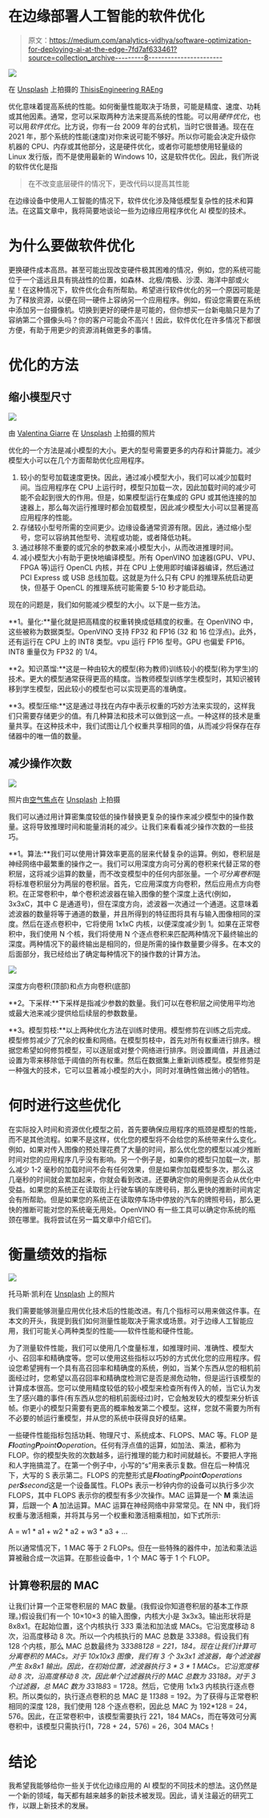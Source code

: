 # 在边缘部署人工智能的软件优化

> 原文：<https://medium.com/analytics-vidhya/software-optimization-for-deploying-ai-at-the-edge-7fd7af633461?source=collection_archive---------8----------------------->

![](img/9f4c9525f2de558a24c5e1ef042db35b.png)

在 [Unsplash](https://unsplash.com/s/photos/software-graph?utm_source=unsplash&utm_medium=referral&utm_content=creditCopyText) 上拍摄的 [ThisisEngineering RAEng](https://unsplash.com/@thisisengineering?utm_source=unsplash&utm_medium=referral&utm_content=creditCopyText)

优化意味着提高系统的性能。如何衡量性能取决于场景，可能是精度、速度、功耗或其他因素。通常，您可以采取两种方法来提高系统的性能。可以用*硬件优化*，也可以用*软件优化*。比方说，你有一台 2009 年的台式机，当时它很普通。现在在 2021 年，那个系统的性能(速度)对你来说可能不够好。所以你可能会决定升级你机器的 CPU、内存或其他部分，这是硬件优化，或者你可能想使用轻量级的 Linux 发行版，而不是使用最新的 Windows 10，这是软件优化。因此，我们所说的软件优化是指

> 在不改变底层硬件的情况下，更改代码以提高其性能

在边缘设备中使用人工智能的情况下，软件优化涉及降低模型复杂性的技术和算法。在这篇文章中，我将简要地谈论一些为边缘应用程序优化 AI 模型的技术。

# 为什么要做软件优化

更换硬件成本高昂。甚至可能出现改变硬件极其困难的情况，例如，您的系统可能位于一个遥远且具有挑战性的位置，如森林、北极/南极、沙漠、海洋中部或火星！在这种情况下，软件优化会有所帮助。希望进行软件优化的另一个原因可能是为了释放资源，以便在同一硬件上容纳另一个应用程序。例如，假设您需要在系统中添加另一台摄像机。切换到更好的硬件是可能的，但你想买一台新电脑只是为了容纳第二个摄像头吗？你的客户可能会不高兴！因此，软件优化在许多情况下都很方便，有助于用更少的资源消耗做更多的事情。

# 优化的方法

## 缩小模型尺寸

![](img/f98b7cbe53fd061a467da632981db029.png)

由 [Valentina Giarre](https://unsplash.com/@valentinagiarre?utm_source=unsplash&utm_medium=referral&utm_content=creditCopyText) 在 [Unsplash](https://unsplash.com/s/photos/measuring-tape?utm_source=unsplash&utm_medium=referral&utm_content=creditCopyText) 上拍摄的照片

优化的一个方法是减小模型的大小。更大的型号需要更多的内存和计算能力。减少模型大小可以在几个方面帮助优化应用程序。

1.  较小的型号加载速度更快。因此，通过减小模型大小，我们可以减少加载时间。当应用程序在 CPU 上运行时，模型只加载一次，因此加载时间的减少可能不会起到很大的作用。但是，如果模型运行在集成的 GPU 或其他连接的加速器上，那么每次运行推理时都会加载模型，因此减少模型大小可以显著提高应用程序的性能。
2.  存储较小型号所需的空间更少。边缘设备通常资源有限。因此，通过缩小型号，您可以容纳其他型号、流程或功能，或者降低功耗。
3.  通过移除不重要的或冗余的参数来减小模型大小，从而改进推理时间。
4.  减小模型大小有助于更快地编译模型。所有 OpenVINO 加速器(GPU、VPU、FPGA 等)运行 OpenCL 内核，并在 CPU 上使用即时编译器编译，然后通过 PCI Express 或 USB 总线加载。这就是为什么只有 CPU 的推理系统启动更快，但基于 OpenCL 的推理系统可能需要 5-10 秒才能启动。

现在的问题是，我们如何能减少模型的大小。以下是一些方法。

**1。量化:**量化就是把高精度的权重转换成低精度的权重。在 OpenVINO 中，这些被称为数据类型。OpenVINO 支持 FP32 和 FP16 (32 和 16 位浮点)。此外，还有运行在 CPU 上的 INT8 类型。vpu 运行 FP16 型号。GPU 也偏爱 FP16。INT8 重量仅为 FP32 的 1/4。

**2。知识蒸馏:**这是一种由较大的模型(称为教师)训练较小的模型(称为学生)的技术。更大的模型通常获得更高的精度。当教师模型训练学生模型时，其知识被转移到学生模型，因此较小的模型也可以实现更高的准确度。

**3。模型压缩:**这是通过寻找在内存中表示权重的巧妙方法来实现的，这样我们只需要存储更少的值。有几种算法和技术可以做到这一点。一种这样的技术是重量共享。在这种技术中，我们试图让几个权重共享相同的值，从而减少将保存在存储器中的唯一值的数量。

## 减少操作次数

![](img/00a92fa9156e4a8bf008e9a413843d05.png)

照片由[空气焦点](https://unsplash.com/@airfocus?utm_source=unsplash&utm_medium=referral&utm_content=creditCopyText)在 [Unsplash](https://unsplash.com/s/photos/tasks?utm_source=unsplash&utm_medium=referral&utm_content=creditCopyText) 上拍摄

我们可以通过用计算密集度较低的操作替换更复杂的操作来减少模型中的操作数量。这将导致推理时间和能量消耗的减少。让我们来看看减少操作次数的一些技巧。

**1。算法:**我们可以使用计算效率更高的层来代替复杂的运算。例如，卷积层是神经网络中最繁重的操作之一。我们可以用深度方向可分离的卷积来代替正常的卷积层，这将减少运算的数量，而不改变模型中的任何内部张量。一个*可分离卷积*是将标准卷积层分为两层的卷积层。首先，它应用深度方向卷积，然后应用点方向卷积。在正常卷积中，单个卷积滤波器在输入图像的整个深度上迭代(例如，3x3xC，其中 C 是通道号)，但在深度方向，滤波器一次通过一个通道。这意味着滤波器的数量将等于通道的数量，并且所得到的特征图将具有与输入图像相同的深度。然后在逐点卷积中，它将使用 1x1xC 内核，以便深度减少到 1。如果在正常卷积中，我们使用 N 个核，我们将使用 N 个逐点卷积来匹配两种情况下最终输出的深度。两种情况下的最终输出是相同的，但是所需的操作数量要少得多。在本文的后面部分，我已经给出了确定每种情况下的操作数的计算方法。

![](img/12574be475d4e849a48795541ed3e17f.png)

深度方向卷积(顶部)和点方向卷积(底部)

**2。下采样:**下采样是指减少参数的数量。我们可以在卷积层之间使用平均池或最大池来减少提供给后续层的参数数量。

**3。模型剪枝:**以上两种优化方法在训练时使用。模型修剪在训练之后完成。模型修剪减少了冗余的权重和网络。在模型剪枝中，首先对所有权重进行排序。根据您希望如何修剪模型，可以逐层或对整个网络进行排序。则设置阈值，并且通过设置为零来移除低于阈值的所有权重。然后在数据集上重新训练模型。模型修剪是一种强大的技术，它可以显著减小模型的大小，同时对准确性做出微小的牺牲。

# 何时进行这些优化

在实际投入时间和资源优化模型之前，首先要确保应用程序的瓶颈是模型的性能，而不是其他流程。如果不是这样，优化您的模型将不会给您的系统带来什么变化。例如，如果对传入图像的预处理花费了大量的时间，那么优化您的模型以减少推断时间对您的应用程序几乎没有影响。另一个例子是，如果你的模型只加载一次，那么减少 1-2 毫秒的加载时间不会有任何效果，但是如果你加载模型多次，那么这几毫秒的时间就会累加起来，你就会看到改进。还要确定你的用例是否会从优化中受益。如果您的系统正在读取街上行驶车辆的车牌号码，那么更快的推断时间肯定会有所帮助。但是如果您的系统正在读取停车场中停放的汽车的牌照号码，那么更快的推断可能对您的系统毫无用处。OpenVINO 有一些工具可以确定你系统的瓶颈在哪里。我将尝试在另一篇文章中介绍它们。

# 衡量绩效的指标

![](img/e27d321f87d516db27ba1c54a57881cc.png)

托马斯·凯利在 [Unsplash](https://unsplash.com/s/photos/meter?utm_source=unsplash&utm_medium=referral&utm_content=creditCopyText) 上的照片

我们需要能够测量应用优化技术后的性能改进。有几个指标可以用来做这件事。在本文的开头，我提到我们如何测量性能取决于需求或场景。对于边缘人工智能应用，我们可能关心两种类型的性能——软件性能和硬件性能。

为了测量软件性能，我们可以使用几个度量标准，如推理时间、准确性、模型大小、召回率和精确度等。您可以使用这些指标以巧妙的方式优化您的应用程序。假设您希望拥有一个具有高召回率和精确度的系统，例如，当某个东西从您的相机前面经过时，您希望以高召回率和精确度检测它是否是濒危动物，但是运行该模型的计算成本很高。您可以使用精度较低的较小模型来检查所有传入的帧，当它认为发生了感兴趣的事件(有东西从您的相机前面经过)时，它会触发较大的模型来分析该帧。你更小的模型只需要有更高的概率触发第二个模型。这样，您就不需要为所有不必要的帧运行重模型，并从您的系统中获得良好的结果。

一些硬件性能指标包括功耗、物理尺寸、系统成本、FLOPS、MAC 等。FLOP 是***Fl****oating****P****point****O****operation*。任何有浮点值的运算，如加法、乘法，都称为 FLOP。你的模型失败的次数越多，运行推理的能力和时间就越长。不要把人字拖和人字拖搞混了。在第一个例子中，小写的“s”用来表示复数。但在后一种情况下，大写的 S 表示第二。FLOPS 的完整形式是***Fl****oating****P****point****O****operations per****S****second*这是一个设备属性。FLOPs 表示一秒钟内你的设备可以执行多少次 FLOPS，其中 FLOPS 表示你的模型有多少次操作。MAC 运算是一个 **M** 乘法运算，后跟一个 **A** 加法运算。MAC 运算在神经网络中非常常见。在 NN 中，我们将权重与激活相乘，并将其与另一个权重和激活相乘相加，如下式所示:

A = w1 * a1 + w2 * a2 + w3 * a3 + …

所以通常情况下，1 MAC 等于 2 FLOPs。但在一些特殊的器件中，加法和乘法运算被融合成一次运算。在那些设备中，1 个 MAC 等于 1 个 FLOP。

## 计算卷积层的 MAC

让我们计算一个正常卷积层的 MAC 数量。(我假设你知道卷积层的基本工作原理。)假设我们有一个 10×10×3 的输入图像，内核大小是 3x3x3。输出形状将是 8x8x1。在起始位置，这个内核执行 3*3*3 乘法和加法或 MACs。它沿宽度移动 8 次，沿高度移动 8 次。所以一个内核执行的 MAC 总数是 3*3*3*8*8。假设我们有 128 个内核，那么 MAC 总数最终为 3*3*3*8*8*128 = 221，184。现在让我们计算可分离卷积的 MACs。对于 10x10x3 图像，我们有 3 个 3x3x1 滤波器，每个滤波器产生 8x8x1 输出。因此，在初始位置，滤波器执行 3 * 3 * 1 MACs。它沿宽度移动 8 次，沿高度移动 8 次，因此单个过滤器执行的 MAC 总数为 3*3*1*8*8。对于 3 个过滤器，总 MAC 数为 3*3*1*8*8*3 = 1728。然后，它使用 1x1x3 内核执行逐点卷积。所以类似的，执行逐点卷积的总 MAC 是 1*1*3*8*8 = 192。为了获得与正常卷积相同的深度 128，我们使用 128 个逐点卷积，因此总 MAC 为 192*128 = 24，576。因此，在正常卷积中，该模型需要执行 221，184 MACs，而在等效可分离卷积中，该模型只需执行(1，728 + 24，576) = 26，304 MACs！

# 结论

我希望我能够给你一些关于优化边缘应用的 AI 模型的不同技术的想法。这仍然是一个新的领域，每天都有越来越多的新技术被发现。因此，请关注最近的研究工作，以跟上新技术的发展。